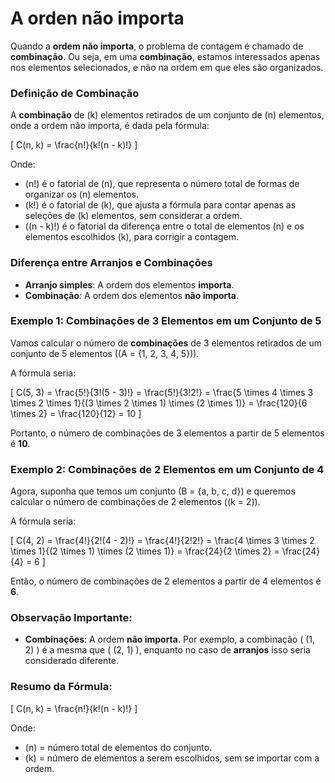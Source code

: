 # A orden não importa

Quando a **ordem não importa**, o problema de contagem é chamado de **combinação**. Ou seja, em uma **combinação**, estamos interessados apenas nos elementos selecionados, e não na ordem em que eles são organizados.

### Definição de Combinação
A **combinação** de \(k\) elementos retirados de um conjunto de \(n\) elementos, onde a ordem não importa, é dada pela fórmula:

\[
C(n, k) = \frac{n!}{k!(n - k)!}
\]

Onde:
- \(n!\) é o fatorial de \(n\), que representa o número total de formas de organizar os \(n\) elementos.
- \(k!\) é o fatorial de \(k\), que ajusta a fórmula para contar apenas as seleções de \(k\) elementos, sem considerar a ordem.
- \((n - k)!\) é o fatorial da diferença entre o total de elementos \(n\) e os elementos escolhidos \(k\), para corrigir a contagem.

### Diferença entre Arranjos e Combinações
- **Arranjo simples**: A ordem dos elementos **importa**.
- **Combinação**: A ordem dos elementos **não importa**.

### Exemplo 1: Combinações de 3 Elementos em um Conjunto de 5

Vamos calcular o número de **combinações** de 3 elementos retirados de um conjunto de 5 elementos (\(A = \{1, 2, 3, 4, 5\}\)).

A fórmula seria:

\[
C(5, 3) = \frac{5!}{3!(5 - 3)!} = \frac{5!}{3!2!} = \frac{5 \times 4 \times 3 \times 2 \times 1}{(3 \times 2 \times 1) \times (2 \times 1)} = \frac{120}{6 \times 2} = \frac{120}{12} = 10
\]

Portanto, o número de combinações de 3 elementos a partir de 5 elementos é **10**.

### Exemplo 2: Combinações de 2 Elementos em um Conjunto de 4

Agora, suponha que temos um conjunto \(B = \{a, b, c, d\}\) e queremos calcular o número de combinações de 2 elementos (\(k = 2\)).

A fórmula seria:

\[
C(4, 2) = \frac{4!}{2!(4 - 2)!} = \frac{4!}{2!2!} = \frac{4 \times 3 \times 2 \times 1}{(2 \times 1) \times (2 \times 1)} = \frac{24}{2 \times 2} = \frac{24}{4} = 6
\]

Então, o número de combinações de 2 elementos a partir de 4 elementos é **6**.

### Observação Importante:
- **Combinações**: A ordem **não importa**. Por exemplo, a combinação \( (1, 2) \) é a mesma que \( (2, 1) \), enquanto no caso de **arranjos** isso seria considerado diferente.

### Resumo da Fórmula:
\[
C(n, k) = \frac{n!}{k!(n - k)!}
\]

Onde:
- \(n\) = número total de elementos do conjunto.
- \(k\) = número de elementos a serem escolhidos, sem se importar com a ordem.
